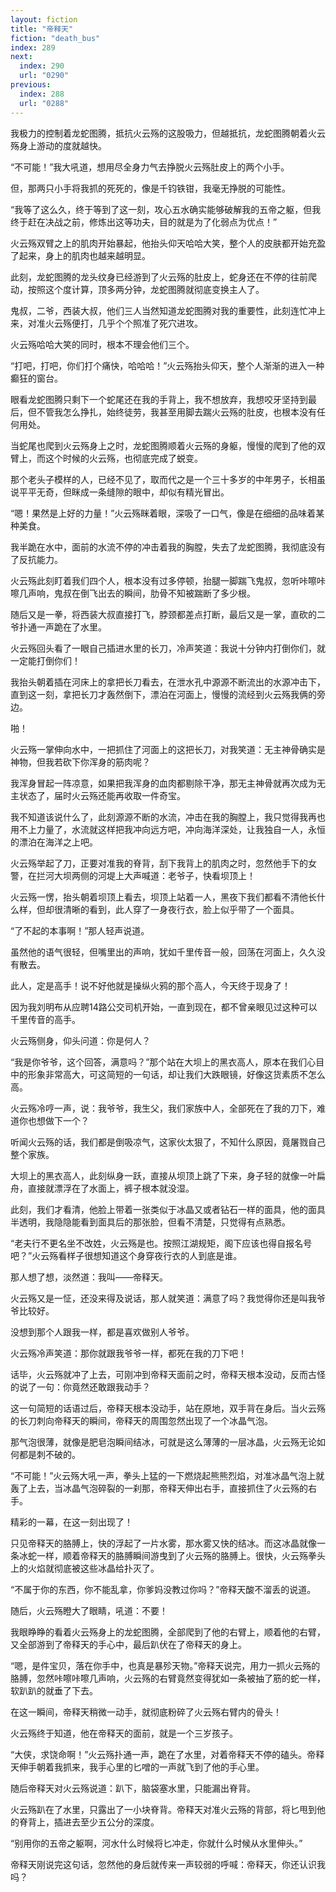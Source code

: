 ```yaml
---
layout: fiction
title: "帝释天"
fiction: "death_bus"
index: 289
next:
  index: 290
  url: "0290"
previous:
  index: 288
  url: "0288"
---
```

我极力的控制着龙蛇图腾，抵抗火云殇的这股吸力，但越抵抗，龙蛇图腾朝着火云殇身上游动的度就越快。

“不可能！”我大吼道，想用尽全身力气去挣脱火云殇肚皮上的两个小手。

但，那两只小手将我抓的死死的，像是千钧铁钳，我毫无挣脱的可能性。

“我等了这么久，终于等到了这一刻，攻心五水确实能够破解我的五帝之躯，但我终于赶在决战之前，修炼出这等功夫，目的就是为了化弱点为优点！”

火云殇双臂之上的肌肉开始暴起，他抬头仰天哈哈大笑，整个人的皮肤都开始充盈了起来，身上的肌肉也越来越明显。

此刻，龙蛇图腾的龙头纹身已经游到了火云殇的肚皮上，蛇身还在不停的往前爬动，按照这个度计算，顶多两分钟，龙蛇图腾就彻底变换主人了。

鬼叔，二爷，西装大叔，他们三人当然知道龙蛇图腾对我的重要性，此刻连忙冲上来，对准火云殇便打，几乎个个照准了死穴进攻。

火云殇哈哈大笑的同时，根本不理会他们三个。

“打吧，打吧，你们打个痛快，哈哈哈！”火云殇抬头仰天，整个人渐渐的进入一种癫狂的窗台。

眼看龙蛇图腾只剩下一个蛇尾还在我的手背上，我不想放弃，我想咬牙坚持到最后，但不管我怎么挣扎，始终徒劳，我甚至用脚去踹火云殇的肚皮，也根本没有任何用处。

当蛇尾也爬到火云殇身上之时，龙蛇图腾顺着火云殇的身躯，慢慢的爬到了他的双臂上，而这个时候的火云殇，也彻底完成了蜕变。

那个老头子模样的人，已经不见了，取而代之是一个三十多岁的中年男子，长相虽说平平无奇，但眯成一条缝隙的眼中，却似有精光冒出。

“嗯！果然是上好的力量！”火云殇眯着眼，深吸了一口气，像是在细细的品味着某种美食。

我半跪在水中，面前的水流不停的冲击着我的胸膛，失去了龙蛇图腾，我彻底没有了反抗能力。

火云殇此刻盯着我们四个人，根本没有过多停顿，抬腿一脚踹飞鬼叔，忽听咔嚓咔嚓几声响，鬼叔在倒飞出去的瞬间，肋骨不知被踹断了多少根。

随后又是一拳，将西装大叔直接打飞，脖颈都差点打断，最后又是一掌，直砍的二爷扑通一声跪在了水里。

火云殇回头看了一眼自己插进水里的长刀，冷声笑道：我说十分钟内打倒你们，就一定能打倒你们！

我抬头朝着插在河床上的拿把长刀看去，在泄水孔中源源不断流出的水源冲击下，直到这一刻，拿把长刀才轰然倒下，漂泊在河面上，慢慢的流经到火云殇我俩的旁边。

啪！

火云殇一掌伸向水中，一把抓住了河面上的这把长刀，对我笑道：无主神骨确实是神物，但我若砍下你浑身的筋肉呢？

我浑身冒起一阵凉意，如果把我浑身的血肉都剔除干净，那无主神骨就再次成为无主状态了，届时火云殇还能再收取一件奇宝。

我不知道该说什么了，此刻源源不断的水流，冲击在我的胸膛上，我只觉得我再也用不上力量了，水流就这样把我冲向远方吧，冲向海洋深处，让我独自一人，永恒的漂泊在海洋之上吧。

火云殇举起了刀，正要对准我的脊背，刮下我背上的肌肉之时，忽然他手下的女警，在拦河大坝两侧的河堤上大声喊道：老爷子，快看坝顶上！

火云殇一愣，抬头朝着坝顶上看去，坝顶上站着一人，黑夜下我们都看不清他长什么样，但却很清晰的看到，此人穿了一身夜行衣，脸上似乎带了一个面具。

“了不起的本事啊！”那人轻声说道。

虽然他的语气很轻，但嘴里出的声响，犹如千里传音一般，回荡在河面上，久久没有散去。

此人，定是高手！说不好他就是操纵火鸦的那个高人，今天终于现身了！

因为我刘明布从应聘14路公交司机开始，一直到现在，都不曾亲眼见过这种可以千里传音的高手。

火云殇侧身，仰头问道：你是何人？

“我是你爷爷，这个回答，满意吗？”那个站在大坝上的黑衣高人，原本在我们心目中的形象非常高大，可这简短的一句话，却让我们大跌眼镜，好像这货素质不怎么高。

火云殇冷哼一声，说：我爷爷，我生父，我们家族中人，全部死在了我的刀下，难道你也想做下一个？

听闻火云殇的话，我们都是倒吸凉气，这家伙太狠了，不知什么原因，竟屠戮自己整个家族。

大坝上的黑衣高人，此刻纵身一跃，直接从坝顶上跳了下来，身子轻的就像一叶扁舟，直接就漂浮在了水面上，裤子根本就没湿。

此刻，我们才看清，他脸上带着一张类似于冰晶又或者钻石一样的面具，他的面具半透明，我隐隐能看到面具后的那张脸，但看不清楚，只觉得有点熟悉。

“老夫行不更名坐不改姓，火云殇是也。按照江湖规矩，阁下应该也得自报名号吧？”火云殇看样子很想知道这个身穿夜行衣的人到底是谁。

那人想了想，淡然道：我叫――帝释天。

火云殇又是一怔，还没来得及说话，那人就笑道：满意了吗？我觉得你还是叫我爷爷比较好。

没想到那个人跟我一样，都是喜欢做别人爷爷。

火云殇冷声笑道：那你就跟我爷爷一样，都死在我的刀下吧！

话毕，火云殇就冲了上去，可刚冲到帝释天面前之时，帝释天根本没动，反而古怪的说了一句：你竟然还敢跟我动手？

这一句简短的话语过后，帝释天根本没动手，站在原地，双手背在身后。当火云殇的长刀刺向帝释天的瞬间，帝释天的周围忽然出现了一个冰晶气泡。

那气泡很薄，就像是肥皂泡瞬间结冰，可就是这么薄薄的一层冰晶，火云殇无论如何都是刺不破的。

“不可能！”火云殇大吼一声，拳头上猛的一下燃烧起熊熊烈焰，对准冰晶气泡上就轰了上去，当冰晶气泡碎裂的一刹那，帝释天伸出右手，直接抓住了火云殇的右手。

精彩的一幕，在这一刻出现了！

只见帝释天的胳膊上，快的浮起了一片水雾，那水雾又快的结冰。而这冰晶就像一条冰蛇一样，顺着帝释天的胳膊瞬间游曳到了火云殇的胳膊上。很快，火云殇拳头上的火焰就彻底被这些冰晶给扑灭了。

“不属于你的东西，你不能乱拿，你爹妈没教过你吗？”帝释天酸不溜丢的说道。

随后，火云殇瞪大了眼睛，吼道：不要！

我眼睁睁的看着火云殇身上的龙蛇图腾，全部爬到了他的右臂上，顺着他的右臂，又全部游到了帝释天的手心中，最后趴伏在了帝释天的身上。

“嗯，是件宝贝，落在你手中，也真是暴殄天物。”帝释天说完，用力一抓火云殇的胳膊，忽然咔嚓咔嚓几声响，火云殇的右臂竟然变得犹如一条被抽了筋的蛇一样，软趴趴的就垂了下去。

在这一瞬间，帝释天稍微一动手，就彻底粉碎了火云殇右臂内的骨头！

火云殇终于知道，他在帝释天的面前，就是一个三岁孩子。

“大侠，求饶命啊！”火云殇扑通一声，跪在了水里，对着帝释天不停的磕头。帝释天伸手朝着我抓来，我手心里的匕噌的一声就飞到了他的手心里。

随后帝释天对火云殇说道：趴下，脑袋塞水里，只能漏出脊背。

火云殇趴在了水里，只露出了一小块脊背。帝释天对准火云殇的背部，将匕甩到他的脊背上，插进去至少五公分的深度。

“别用你的五帝之躯啊，河水什么时候将匕冲走，你就什么时候从水里伸头。”

帝释天刚说完这句话，忽然他的身后就传来一声较弱的呼喊：帝释天，你还认识我吗？